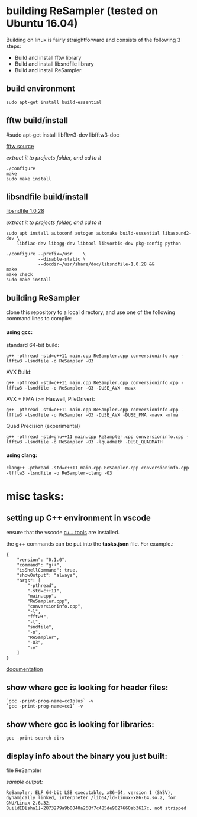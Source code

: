 # building ReSampler (tested on Ubuntu 16.04)

Building on linux is fairly straightforward and consists of the following 3 steps:

- Build and install fftw library
- Build and install libsndfile library
- Build and install ReSampler

## build environment
~~~
sudo apt-get install build-essential
~~~

## fftw build/install

#sudo apt-get install libfftw3-dev libfftw3-doc

[fftw source](http://www.fftw.org/fftw-3.3.6-pl2.tar.gz)

*extract it to projects folder, and cd to it*
~~~
./configure
make
sudo make install
~~~

## libsndfile build/install

[libsndfile 1.0.28](http://www.mega-nerd.com/libsndfile/files/libsndfile-1.0.28.tar.gz)

*extract it to projects folder, and cd to it*

~~~
sudo apt install autoconf autogen automake build-essential libasound2-dev \
    libflac-dev libogg-dev libtool libvorbis-dev pkg-config python

./configure --prefix=/usr    \
            --disable-static \
            --docdir=/usr/share/doc/libsndfile-1.0.28 &&
make
make check
sudo make install
~~~

## building ReSampler

clone this repository to a local directory, and use one of the following command lines to compile:

#### using gcc:

standard 64-bit build:
~~~
g++ -pthread -std=c++11 main.cpp ReSampler.cpp conversioninfo.cpp -lfftw3 -lsndfile -o ReSampler -O3
~~~

AVX Build:
~~~
g++ -pthread -std=c++11 main.cpp ReSampler.cpp conversioninfo.cpp -lfftw3 -lsndfile -o ReSampler -O3 -DUSE_AVX -mavx
~~~

AVX + FMA (>= Haswell, PileDriver):
~~~
g++ -pthread -std=c++11 main.cpp ReSampler.cpp conversioninfo.cpp -lfftw3 -lsndfile -o ReSampler -O3 -DUSE_AVX -DUSE_FMA -mavx -mfma
~~~

Quad Precision (experimental)
~~~
g++ -pthread -std=gnu++11 main.cpp ReSampler.cpp conversioninfo.cpp -lfftw3 -lsndfile -o ReSampler -O3 -lquadmath -DUSE_QUADMATH
~~~

#### using clang:
~~~
clang++ -pthread -std=c++11 main.cpp ReSampler.cpp conversioninfo.cpp -lfftw3 -lsndfile -o ReSampler-clang -O3
~~~

# misc tasks:

## setting up C++ environment in vscode

ensure that the vscode [c++ tools](https://marketplace.visualstudio.com/items?itemName=ms-vscode.cpptools) are installed.

the g++ commands can be put into the **tasks.json** file. For example.:

~~~
{
    "version": "0.1.0",
    "command": "g++",
    "isShellCommand": true,
    "showOutput": "always",
    "args": [
        "-pthread",
        "-std=c++11",
        "main.cpp",
        "ReSampler.cpp",
        "conversioninfo.cpp",
        "-l",
        "fftw3",
        "-l",
        "sndfile",
        "-o",
        "ReSampler",
        "-O3",
        "-v"
    ]
}
~~~

[documentation](https://code.visualstudio.com/docs/languages/cpp)

## show where gcc is looking for header files:
~~~
`gcc -print-prog-name=cc1plus` -v
`gcc -print-prog-name=cc1` -v
~~~

## show where gcc is looking for libraries:
~~~
gcc -print-search-dirs
~~~

## display info about the binary you just built:
file ReSampler

*sample output:*

~~~
ReSampler: ELF 64-bit LSB executable, x86-64, version 1 (SYSV), dynamically linked, interpreter /lib64/ld-linux-x86-64.so.2, for GNU/Linux 2.6.32, BuildID[sha1]=2873279a9b0040a268f7c485de9027660ab3617c, not stripped
~~~